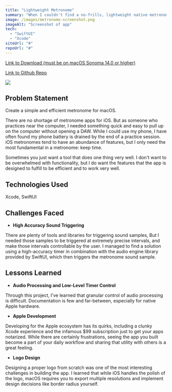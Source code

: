 ```yaml
---
title: "Lightweight Metronome"
summary: "When I couldn't find a no-frills, lightweight native metronome app for macOS, I decided to build my own using SwiftUI."
image: /images/metronome-screenshot.png
imageAlt: "Screenshot of app"
tech:
  - "SwiftUI"
  - "Xcode"
siteUrl: "#"
repoUrl: "#"
---
```


<u><a href="https://www.dropbox.com/scl/fi/s8tcrmhs1lra424p98kz4/Lightweight-Metronome.zip?rlkey=zjbmzcyddv63548n2mwu6qbej&dl=0" target="_blank">Link to Download (must be on macOS Sonoma 14.0 or higher)</a></u>

<u><a href="https://github.com/RobKokochak/LightweightMetronome" target="_blank">Link to Github Repo</a></u>

<p>
  <img class="logo-preview" src="/images/metronome-logo-512.png">
</p>

## **Problem Statement**

Create a simple and efficient metronome for macOS. 

There are no shortage of metronome apps for iOS. But as someone who practices near the computer, I needed something quick and easy to pull up on the computer without opening a DAW. While I could use my phone, I have often found my phone battery is drained by the end of a practice session. iOS metronomes tend to have an abundance of features, but I only need the most fundamental in a metronome: keep time. 

Sometimes you just want a tool that does one thing very well. I don't want to be overwhelmed with functionality, but I do want the features that the app is designed to fulfill to be efficient and to work very well.

## **Technologies Used**

Xcode, SwiftUI

## **Challenges Faced**

- **High Accuracy Sound Triggering**

There are plenty of tools and libraries for triggering sound samples, But I needed those samples to be triggered at extremely precise intervals, and make those intervals controllable by the user. I managed to find a solution using a high-accuracy timer in combination with the audio engine library provided by SwiftUI, which then triggers the metronome sound sample.  

## **Lessons Learned**

- **Audio Processing and Low-Level Timer Control**

Through this project, I've learned that granular control of audio processing is difficult. Documentation is few and far-between, especially for native Apple hardware. 

- **Apple Development**

Developing for the Apple ecosystem has its quirks, including a clunky Xcode experience and the infamous $99 subscription just to get your apps notarized. While there are certainly frustrations, seeing the app you built become a part of your daily workflow and sharing that utility with others is a great feeling.

- **Logo Design**

Designing a proper logo from scratch was one of the most interesting challenges in building the app. I learned that while iOS handles the polish of the logo, macOS requires you to export multiple resolutions and implement design decisions like border radius yourself. 
